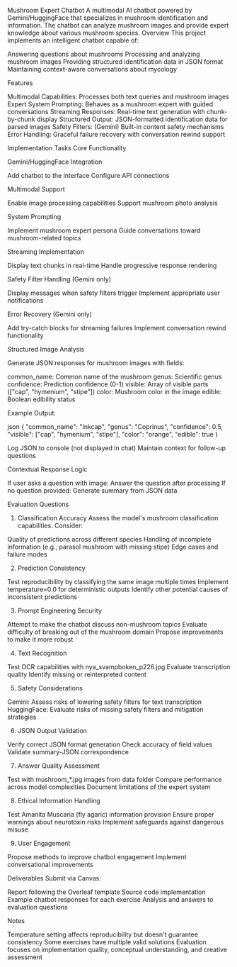 Mushroom Expert Chatbot
A multimodal AI chatbot powered by Gemini/HuggingFace that specializes in mushroom identification and information. The chatbot can analyze mushroom images and provide expert knowledge about various mushroom species.
Overview
This project implements an intelligent chatbot capable of:

Answering questions about mushrooms
Processing and analyzing mushroom images
Providing structured identification data in JSON format
Maintaining context-aware conversations about mycology

Features

Multimodal Capabilities: Processes both text queries and mushroom images
Expert System Prompting: Behaves as a mushroom expert with guided conversations
Streaming Responses: Real-time text generation with chunk-by-chunk display
Structured Output: JSON-formatted identification data for parsed images
Safety Filters: (Gemini) Built-in content safety mechanisms
Error Handling: Graceful failure recovery with conversation rewind support

Implementation Tasks
Core Functionality

Gemini/HuggingFace Integration

Add chatbot to the interface
Configure API connections


Multimodal Support

Enable image processing capabilities
Support mushroom photo analysis


System Prompting

Implement mushroom expert persona
Guide conversations toward mushroom-related topics


Streaming Implementation

Display text chunks in real-time
Handle progressive response rendering


Safety Filter Handling (Gemini only)

Display messages when safety filters trigger
Implement appropriate user notifications


Error Recovery (Gemini only)

Add try-catch blocks for streaming failures
Implement conversation rewind functionality


Structured Image Analysis

Generate JSON responses for mushroom images with fields:

common_name: Common name of the mushroom
genus: Scientific genus
confidence: Prediction confidence (0-1)
visible: Array of visible parts (["cap", "hymenium", "stipe"])
color: Mushroom color in the image
edible: Boolean edibility status



Example Output:

json   {
     "common_name": "Inkcap",
     "genus": "Coprinus",
     "confidence": 0.5,
     "visible": ["cap", "hymenium", "stipe"],
     "color": "orange",
     "edible": true
   }

Log JSON to console (not displayed in chat)
Maintain context for follow-up questions


Contextual Response Logic

If user asks a question with image: Answer the question after processing
If no question provided: Generate summary from JSON data



Evaluation Questions
1. Classification Accuracy
Assess the model's mushroom classification capabilities. Consider:

Quality of predictions across different species
Handling of incomplete information (e.g., parasol mushroom with missing stipe)
Edge cases and failure modes

2. Prediction Consistency

Test reproducibility by classifying the same image multiple times
Implement temperature=0.0 for deterministic outputs
Identify other potential causes of inconsistent predictions

3. Prompt Engineering Security

Attempt to make the chatbot discuss non-mushroom topics
Evaluate difficulty of breaking out of the mushroom domain
Propose improvements to make it more robust

4. Text Recognition

Test OCR capabilities with nya_svampboken_p226.jpg
Evaluate transcription quality
Identify missing or reinterpreted content

5. Safety Considerations

Gemini: Assess risks of lowering safety filters for text transcription
HuggingFace: Evaluate risks of missing safety filters and mitigation strategies

6. JSON Output Validation

Verify correct JSON format generation
Check accuracy of field values
Validate summary-JSON correspondence

7. Answer Quality Assessment

Test with mushroom_*.jpg images from data folder
Compare performance across model complexities
Document limitations of the expert system

8. Ethical Information Handling

Test Amanita Muscaria (fly agaric) information provision
Ensure proper warnings about neurotoxin risks
Implement safeguards against dangerous misuse

9. User Engagement

Propose methods to improve chatbot engagement
Implement conversational improvements

Deliverables
Submit via Canvas:

Report following the Overleaf template
Source code implementation
Example chatbot responses for each exercise
Analysis and answers to evaluation questions

Notes

Temperature setting affects reproducibility but doesn't guarantee consistency
Some exercises have multiple valid solutions
Evaluation focuses on implementation quality, conceptual understanding, and creative assessment
